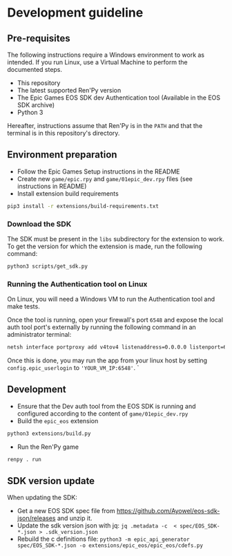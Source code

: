 # Development guideline

## Pre-requisites

The following instructions require a Windows environment to work as intended.
If you run Linux, use a Virtual Machine to perform the documented steps.

* This repository
* The latest supported Ren'Py version
* The Epic Games EOS SDK dev Authentication tool (Available in the EOS SDK archive)
* Python 3

Hereafter, instructions assume that Ren'Py is in the `PATH` and that the
terminal is in this repository's directory.

## Environment preparation

* Follow the Epic Games Setup instructions in the README
* Create new `game/epic.rpy` and `game/01epic_dev.rpy` files (see instructions in README)
* Install extension build requirements

```sh
pip3 install -r extensions/build-requirements.txt
```

### Download the SDK

The SDK must be present in the `libs` subdirectory for the extension to work. To get the version for which the extension is made, run the following command:

```sh
python3 scripts/get_sdk.py
```

### Running the Authentication tool on Linux

On Linux, you will need a Windows VM to run the Authentication tool and make tests.

Once the tool is running, open your firewall's port `6548` and expose the local auth tool port's externally by running the following command in an administrator terminal:

```sh
netsh interface portproxy add v4tov4 listenaddress=0.0.0.0 listenport=6548 connectaddress=127.0.0.1 connectport=6547
```

Once this is done, you may run the app from your linux host by setting `config.epic_userlogin` to `'YOUR_VM_IP:6548'`.
`

## Development

* Ensure that the Dev auth tool from the EOS SDK is running and configured according to the content of `game/01epic_dev.rpy`
* Build the `epic_eos` extension

```sh
python3 extensions/build.py
```

* Run the Ren'Py game

```sh
renpy . run
```

## SDK version update

When updating the SDK:

* Get a new EOS SDK spec file from https://github.com/Ayowel/eos-sdk-json/releases and unzip it.
* Update the sdk version json with jq: `jq .metadata -c  < spec/EOS_SDK-*.json > .sdk_version.json`
* Rebuild the c definitions file: `python3 -m epic_api_generator spec/EOS_SDK-*.json -o extensions/epic_eos/epic_eos/cdefs.py`

